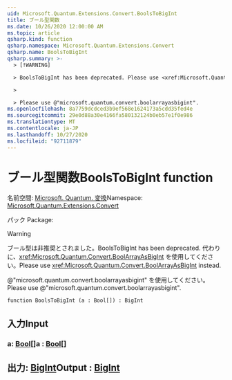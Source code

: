 ```yaml
---
uid: Microsoft.Quantum.Extensions.Convert.BoolsToBigInt
title: ブール型関数
ms.date: 10/26/2020 12:00:00 AM
ms.topic: article
qsharp.kind: function
qsharp.namespace: Microsoft.Quantum.Extensions.Convert
qsharp.name: BoolsToBigInt
qsharp.summary: >-
  > [!WARNING]

  > BoolsToBigInt has been deprecated. Please use <xref:Microsoft.Quantum.Convert.BoolArrayAsBigInt> instead.

  >

  > Please use @"microsoft.quantum.convert.boolarrayasbigint".
ms.openlocfilehash: 8a7759dcdced3b9ef568e1624173a5cdd35fed4e
ms.sourcegitcommit: 29e0d88a30e4166fa580132124b0eb57e1f0e986
ms.translationtype: MT
ms.contentlocale: ja-JP
ms.lasthandoff: 10/27/2020
ms.locfileid: "92711879"
---
```

# <a name="boolstobigint-function"></a><span data-ttu-id="45af8-102">ブール型関数</span><span class="sxs-lookup"><span data-stu-id="45af8-102">BoolsToBigInt function</span></span>

<span data-ttu-id="45af8-103">名前空間: [Microsoft. Quantum. 変換](xref:Microsoft.Quantum.Extensions.Convert)</span><span class="sxs-lookup"><span data-stu-id="45af8-103">Namespace: [Microsoft.Quantum.Extensions.Convert](xref:Microsoft.Quantum.Extensions.Convert)</span></span>

<span data-ttu-id="45af8-104">パック [](https://nuget.org/packages/)</span><span class="sxs-lookup"><span data-stu-id="45af8-104">Package: [](https://nuget.org/packages/)</span></span>


> [!WARNING]
> <span data-ttu-id="45af8-105">ブール型は非推奨とされました。</span><span class="sxs-lookup"><span data-stu-id="45af8-105">BoolsToBigInt has been deprecated.</span></span> <span data-ttu-id="45af8-106">代わりに、<xref:Microsoft.Quantum.Convert.BoolArrayAsBigInt> を使用してください。</span><span class="sxs-lookup"><span data-stu-id="45af8-106">Please use <xref:Microsoft.Quantum.Convert.BoolArrayAsBigInt> instead.</span></span>
>
> <span data-ttu-id="45af8-107">@"microsoft.quantum.convert.boolarrayasbigint" を使用してください。</span><span class="sxs-lookup"><span data-stu-id="45af8-107">Please use @"microsoft.quantum.convert.boolarrayasbigint".</span></span>



```qsharp
function BoolsToBigInt (a : Bool[]) : BigInt
```


## <a name="input"></a><span data-ttu-id="45af8-108">入力</span><span class="sxs-lookup"><span data-stu-id="45af8-108">Input</span></span>

### <a name="a--bool"></a><span data-ttu-id="45af8-109">a: [Bool](xref:microsoft.quantum.lang-ref.bool)[]</span><span class="sxs-lookup"><span data-stu-id="45af8-109">a : [Bool](xref:microsoft.quantum.lang-ref.bool)[]</span></span>





## <a name="output--bigint"></a><span data-ttu-id="45af8-110">出力: [BigInt](xref:microsoft.quantum.lang-ref.bigint)</span><span class="sxs-lookup"><span data-stu-id="45af8-110">Output : [BigInt](xref:microsoft.quantum.lang-ref.bigint)</span></span>

